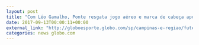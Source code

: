 ```yaml
---
layout: post
title: "Com Léo Gamalho, Ponte resgata jogo aéreo e marca de cabeça após 2 partidas"
date: 2017-09-13T00:00:11+00:00
external_link: "http://globoesporte.globo.com/sp/campinas-e-regiao/futebol/times/ponte-preta/noticia/com-leo-gamalho-ponte-resgata-jogo-aereo-e-marca-de-cabeca-apos-22-partidas.ghtml"
categories: news globo.com
---
```

